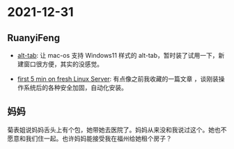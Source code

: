 # 2021-12-31

## RuanyiFeng

- [alt-tab](https://alt-tab-macos.netlify.app/): 让 mac-os 支持 Windows11 样式的 alt-tab，暂时装了试用一下，新建窗口很方便，其实的没感觉。

- [first 5 min on fresh Linux Server](https://sollove.com/2013/03/03/my-first-5-minutes-on-a-server-or-essential-security-for-linux-servers/): 有点像之前我收藏的一篇文章 ，谈刚装操作系统后的各种安全加固，自动化安装。

## 妈妈

菊表姐说妈妈舌头上有个包，她带她去医院了。妈妈从来没和我说过这个。她也不愿意和我们住一起。也许妈妈能接受我在福州给她租个房子？ 